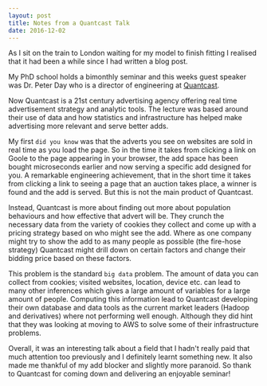 ```yaml
---
layout: post
title: Notes from a Quantcast Talk 
date: 2016-12-02
---
```



As I sit on the train to London waiting for my model to finish fitting I realised that it had been a while since I had written a blog post. 

My PhD school holds a bimonthly seminar and this weeks guest speaker was Dr. Peter Day who is a director of engineering at [Quantcast](https://www.quantcast.com). 

Now Quantcast is a 21st century advertising agency offering real time advertisement strategy and analytic tools. The lecture was based around their use of data and how statistics and infrastructure has helped make advertising more relevant and serve better adds. 

My first `did you know` was that the adverts you see on websites are sold in real time as you load the page. So in the time it takes from clicking a link on Goole to the page appearing in your browser, the add space has been bought microseconds earlier and now serving a specific add designed for you. A remarkable engineering achievement, that in the short time it takes from clicking a link to seeing a page that an auction takes place, a winner is found and the add is served. But this is not the main product of Quantcast. 

Instead, Quantcast is more about finding out more about population behaviours and how effective that advert will be. They crunch the necessary data from the variety of cookies they collect and come up with a pricing strategy based on who might see the add. Where as one company might try to show the add to as many people as possible (the fire-hose strategy) Quantcast might drill down on certain factors and change their bidding price based on these factors. 

This problem is the standard `big data` problem. The amount of data you can collect from cookies; visited websites, location, device etc. can lead to many other inferences which gives a large amount of variables for a large amount of people. Computing this information lead to Quantcast developing their own database and data tools as the current market leaders (Hadoop and derivatives) where not performing well enough. Although they did hint that they was looking at moving to AWS to solve some of their infrastructure problems. 


Overall, it was an interesting talk about a field that I hadn't really paid that much attention too previously and I definitely learnt something new. It also made me thankful of my add blocker and slightly more paranoid. So thank to Quantcast for coming down and delivering an enjoyable seminar!
